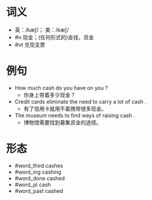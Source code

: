 # 词义
- 英：/kæʃ/； 美：/kæʃ/
- #n 现金；(任何形式的)金钱，资金
- #vt 兑现支票
# 例句
- How much cash do you have on you ?
	- 你身上带着多少现金？
- Credit cards eliminate the need to carry a lot of cash .
	- 有了信用卡就用不着携带很多现金。
- The museum needs to find ways of raising cash .
	- 博物馆需要找到募集资金的途径。
# 形态
- #word_third cashes
- #word_ing cashing
- #word_done cashed
- #word_pl cash
- #word_past cashed
